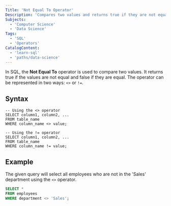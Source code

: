```yaml
---
Title: 'Not Equal To Operator'
Description: 'Compares two values and returns true if they are not equal.'
Subjects:
  - 'Computer Science'
  - 'Data Science'
Tags:
  - 'SQL'
  - 'Operators'
CatalogContent:
  - 'learn-sql'
  - 'paths/data-science'
---
```


In SQL, the **Not Equal To** operator is used to compare two values. It returns true if the values are not equal and false if they are equal. The operator can be represented in two ways: `<>` or `!=`.

## Syntax

```pseudo
-- Using the <> operator
SELECT column1, column2, ...
FROM table_name
WHERE column_name <> value;

-- Using the != operator
SELECT column1, column2, ...
FROM table_name
WHERE column_name != value;
```

## Example

The given query will select all employees who are not in the 'Sales' department using the `<>` operator.

```sql
SELECT *
FROM employees
WHERE department <> 'Sales';
```